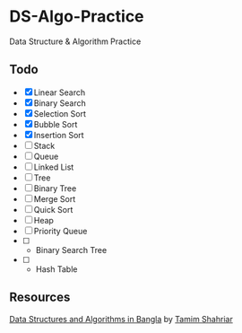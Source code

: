 # DS-Algo-Practice
Data Structure &amp; Algorithm Practice

## Todo

- [x] Linear Search 
- [x] Binary Search 
- [x] Selection Sort 
- [x] Bubble Sort 
- [x] Insertion Sort 
- [ ] Stack 
- [ ] Queue 
- [ ] Linked List 
- [ ] Tree 
- [ ] Binary Tree 
- [ ] Merge Sort 
- [ ] Quick Sort 
- [ ] Heap 
- [ ] Priority Queue 
- [ ] - Binary Search Tree 
- [ ] - Hash Table 

## Resources
[Data Structures and Algorithms in Bangla](https://www.youtube.com/playlist?list=PLym69wpbTIIEOesltWGUsVnY9HDWbJit_) by [Tamim Shahriar](https://github.com/tamim)
